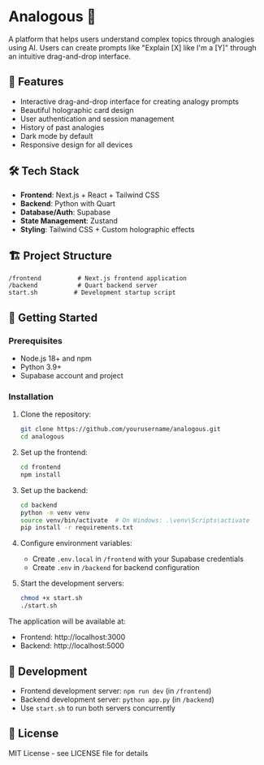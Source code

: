 # Analogous 🧠

A platform that helps users understand complex topics through analogies using AI. Users can create prompts like "Explain [X] like I'm a [Y]" through an intuitive drag-and-drop interface.

## 🚀 Features

- Interactive drag-and-drop interface for creating analogy prompts
- Beautiful holographic card design
- User authentication and session management
- History of past analogies
- Dark mode by default
- Responsive design for all devices

## 🛠 Tech Stack

- **Frontend**: Next.js + React + Tailwind CSS
- **Backend**: Python with Quart
- **Database/Auth**: Supabase
- **State Management**: Zustand
- **Styling**: Tailwind CSS + Custom holographic effects

## 🏗️ Project Structure

```
/frontend          # Next.js frontend application
/backend           # Quart backend server
start.sh          # Development startup script
```

## 🚀 Getting Started

### Prerequisites

- Node.js 18+ and npm
- Python 3.9+
- Supabase account and project

### Installation

1. Clone the repository:
   ```bash
   git clone https://github.com/yourusername/analogous.git
   cd analogous
   ```

2. Set up the frontend:
   ```bash
   cd frontend
   npm install
   ```

3. Set up the backend:
   ```bash
   cd backend
   python -m venv venv
   source venv/bin/activate  # On Windows: .\venv\Scripts\activate
   pip install -r requirements.txt
   ```

4. Configure environment variables:
   - Create `.env.local` in `/frontend` with your Supabase credentials
   - Create `.env` in `/backend` for backend configuration

5. Start the development servers:
   ```bash
   chmod +x start.sh
   ./start.sh
   ```

The application will be available at:
- Frontend: http://localhost:3000
- Backend: http://localhost:5000

## 🔧 Development

- Frontend development server: `npm run dev` (in `/frontend`)
- Backend development server: `python app.py` (in `/backend`)
- Use `start.sh` to run both servers concurrently

## 📝 License

MIT License - see LICENSE file for details